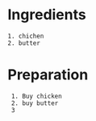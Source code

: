 # Ingredients
    1. chichen
    2. butter
# Preparation
     1. Buy chicken
     2. buy butter
     3
